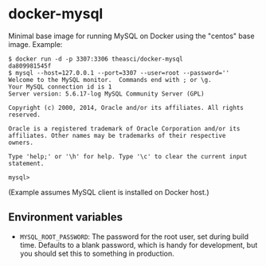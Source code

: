 docker-mysql
============

Minimal base image for running MySQL on Docker using the "centos" base image. Example:

    $ docker run -d -p 3307:3306 theasci/docker-mysql
    da809981545f
    $ mysql --host=127.0.0.1 --port=3307 --user=root --password=''
    Welcome to the MySQL monitor.  Commands end with ; or \g.
    Your MySQL connection id is 1
    Server version: 5.6.17-log MySQL Community Server (GPL)
    
    Copyright (c) 2000, 2014, Oracle and/or its affiliates. All rights reserved.
    
    Oracle is a registered trademark of Oracle Corporation and/or its
    affiliates. Other names may be trademarks of their respective
    owners.
    
    Type 'help;' or '\h' for help. Type '\c' to clear the current input statement.
    
    mysql>

(Example assumes MySQL client is installed on Docker host.)

Environment variables
---------------------

 - `MYSQL_ROOT_PASSWORD`: The password for the root user, set during build time. Defaults to a blank password, which is handy for development, but you should set this to something in production.

